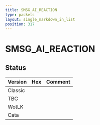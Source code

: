 ```yaml
---
title: SMSG_AI_REACTION
type: packets
layout: single_markdown_in_list
position: 317
---
```


# SMSG_AI_REACTION

## Status

Version | Hex | Comment
---------- | ---------- | ---------- 
Classic |  |  
TBC |  |  
WotLK |  |  
Cata |  |  
